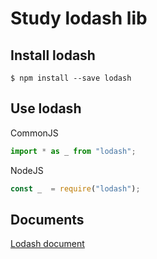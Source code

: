 Study lodash lib
===

## Install lodash

```shell
$ npm install --save lodash
```

## Use lodash

CommonJS

```javascript
import * as _ from "lodash";
```

NodeJS

```javascript
const _  = require("lodash");
```

## Documents


[Lodash document](https://lodash.com/docs)